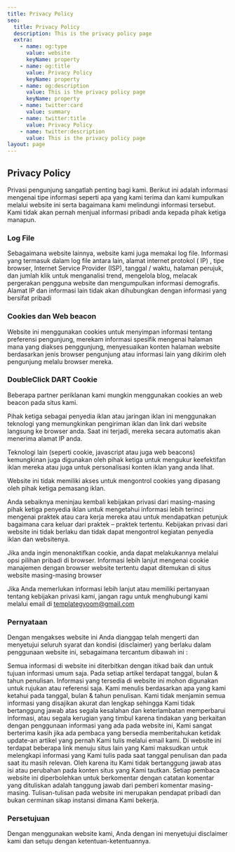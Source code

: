 ```yaml
---
title: Privacy Policy
seo:
  title: Privacy Policy
  description: This is the privacy policy page
  extra:
    - name: og:type
      value: website
      keyName: property
    - name: og:title
      value: Privacy Policy
      keyName: property
    - name: og:description
      value: This is the privacy policy page
      keyName: property
    - name: twitter:card
      value: summary
    - name: twitter:title
      value: Privacy Policy
    - name: twitter:description
      value: This is the privacy policy page
layout: page
---
```


## Privacy Policy
Privasi pengunjung sangatlah penting bagi kami. Berikut ini adalah informasi mengenai tipe informasi seperti apa yang kami terima dan kami kumpulkan melalui website ini serta bagaimana kami melindungi informasi tersebut. Kami tidak akan pernah menjual informasi pribadi anda kepada pihak ketiga manapun.

### Log File
Sebagaimana website lainnya, website kami juga memakai log file. Informasi yang termasuk dalam log file antara lain, alamat internet protokol ( IP) , tipe browser, Internet Service Provider (ISP), tanggal / waktu, halaman perujuk, dan jumlah klik untuk menganalisi trend, mengelola blog, melacak pergerakan pengguna website dan mengumpulkan informasi demografis. Alamat IP dan informasi lain tidak akan dihubungkan dengan informasi yang bersifat pribadi

### Cookies dan Web beacon
Website ini menggunakan cookies untuk menyimpan informasi tentang preferensi pengunjung, merekam informasi spesifik mengenai halaman mana yang diakses penggunjung, menyesuaikan konten halaman website berdasarkan jenis browser pengunjung atau informasi lain yang dikirim oleh pengunjung melalu browser mereka.

### DoubleClick DART Cookie
Beberapa partner periklanan kami mungkin menggunakan cookies an web beacon pada situs kami.

Pihak ketiga sebagai penyedia iklan atau jaringan iklan ini menggunakan teknologi yang memungkinkan pengiriman iklan dan link dari website langsung ke browser anda. Saat ini terjadi, mereka secara automatis akan menerima alamat IP anda.

Teknologi lain (seperti cookie, javascript atau juga web beacons) kemungkinan juga digunakan oleh pihak ketiga untuk mengukur keefektifan iklan mereka atau juga untuk personalisasi konten iklan yang anda lihat.

Website ini tidak memiliki akses untuk mengontrol cookies yang dipasang oleh pihak ketiga pemasang iklan.

Anda sebaiknya meninjau kembali kebijakan privasi dari masing-masing pihak ketiga penyedia iklan untuk mengetahui informasi lebih terinci mengenai praktek atau cara kerja mereka atau untuk mendapatkan petunjuk bagaimana cara keluar dari praktek – praktek tertentu. Kebijakan privasi dari website ini tidak berlaku dan tidak dapat mengontrol kegiatan penyedia iklan dan websitenya.

Jika anda ingin menonaktifkan cookie, anda dapat melakukannya melalui opsi pilihan pribadi di browser. Informasi lebih lanjut mengenai cookie manajemen dengan browser website tertentu dapat ditemukan di situs website masing-masing browser

Jika Anda memerlukan informasi lebih lanjut atau memiliki pertanyaan tentang kebijakan privasi kami, jangan ragu untuk menghubungi kami melalui email di templategyoom@gmail.com

### Pernyataan

Dengan mengakses website ini Anda dianggap telah mengerti dan menyetujui seluruh syarat dan kondisi (disclaimer) yang berlaku dalam penggunaan website ini, sebagaimana tercantum dibawah ini :

Semua informasi di website ini diterbitkan dengan itikad baik dan untuk tujuan informasi umum saja.
Pada setiap artikel terdapat tanggal, bulan & tahun penulisan. Informasi yang tersedia di website ini mohon digunakan untuk rujukan atau referensi saja. Kami menulis berdasarkan apa yang kami ketahui pada tanggal, bulan & tahun penulisan. Kami tidak menjamin semua informasi yang disajikan akurat dan lengkap sehingga Kami tidak bertanggung jawab atas segala kesalahan dan keterlambatan memperbarui informasi, atau segala kerugian yang timbul karena tindakan yang berkaitan dengan penggunaan informasi yang ada pada website ini, Kami sangat berterima kasih jika ada pembaca yang bersedia memberitahukan ketidak update-an artikel yang pernah Kami tulis melalui email kami.
Di website ini terdapat beberapa link menuju situs lain yang Kami maksudkan untuk melengkapi informasi yang Kami tulis pada saat tanggal penulisan dan pada saat itu masih relevan. Oleh karena itu Kami tidak bertanggung jawab atas isi atau perubahan pada konten situs yang Kami tautkan.
Setiap pembaca website ini diperbolehkan untuk berkomentar dengan catatan komentar yang dituliskan adalah tanggung jawab dari pemberi komentar masing-masing.
Tulisan-tulisan pada website ini merupakan pendapat pribadi dan bukan cerminan sikap instansi dimana Kami bekerja.

### Persetujuan

Dengan menggunakan website kami, Anda dengan ini menyetujui disclaimer kami dan setuju dengan ketentuan-ketentuannya.
